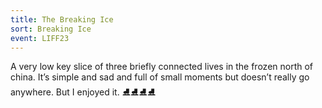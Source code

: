 ```yaml
---
title: The Breaking Ice
sort: Breaking Ice
event: LIFF23
---
```

A very low key slice of three briefly connected lives in the frozen north of china. It’s simple and sad and full of small moments but doesn’t really go anywhere. But I enjoyed it. ⛸️⛸️⛸️⛸️
